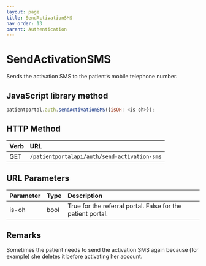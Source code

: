 ```yaml
---
layout: page
title: SendActivationSMS
nav_order: 13
parent: Authentication
---
```


# SendActivationSMS

Sends the activation SMS to the patient’s mobile telephone number.

## JavaScript library method

```javascript
patientportal.auth.sendActivationSMS({isOH: <is-oh>});
```

## HTTP Method

| Verb | URL                                               |
|:-----|:--------------------------------------------------|
| GET | `/patientportalapi/auth/send-activation-sms` |

## URL Parameters

| Parameter | Type   | Description                                                 |
|:----------|:-------|:------------------------------------------------------------|
| is-oh | bool | True for the referral portal. False for the patient portal. |

## Remarks

Sometimes the patient needs to send the activation SMS again because (for example) she deletes it before activating her account.
